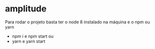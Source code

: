 # amplitude

Para rodar o projeto basta ter o node 8 instalado na máquina e o npm ou yarn

- npm i e npm start
ou
- yarn e yarn start
